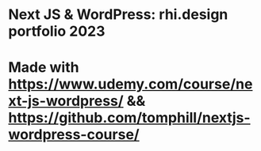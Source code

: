 # Next JS & WordPress: rhi.design portfolio 2023
# Made with https://www.udemy.com/course/next-js-wordpress/ && https://github.com/tomphill/nextjs-wordpress-course/
 
